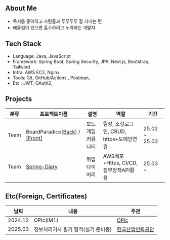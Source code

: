 ## About Me
- 독서를 좋아하고 사람들과 두루두루 잘 지내는 편
- 배울점이 있으면 흡수하려고 노력하는 개발자

## Tech Stack
- Language: Java, JavaScript
- Framework: Spring Boot, Spring Security, JPA, Next.js, Bootstrap, Tailwind
- Infra: AWS EC2, Nginx
- Tools: Git, GitHub/Actions , Postman,
- Etc : JWT, OAuth2, 

## Projects

| 분류 | 프로젝트이름 | 설명 | 역할 | 기간 |
|------|------|------|------|------|
| Team | BoardParadice[[Back]](https://github.com/kinghama82/ebs-back) / [[Front]](https://github.com/kinghama82/ebs-front) | 보드게임 커뮤니티 | 팀장, 소셜로그인, CRUD, https+도메인연결 | 25.02 ~ 25.03 |
| Team | [Spring-Diary](https://github.com/kinghama82/M3-Diary) | 취업 다이어리 | AWS배포+Https, CI/CD, 정부정책API활용 | 25.03 ~ |

## Etc(Foreign, Certificates)

| 날짜 | 내용 | 주관 |
|------|------|------|
| 2024.12 | OPic(IM1) | [OPic](https://www.opic.or.kr/opics/jsp/view/index.jsp) |
| 2025.03 | 정보처리기사 필기 합격(실기 준비중) | [한국산업인력공단](https://www.q-net.or.kr/man001.do?gSite=Q) | 


